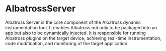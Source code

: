 # AlbatrossServer
Albatross Server is the core component of the Albatross dynamic instrumentation tool. It enables Albatross not only to be packaged into an app but also to be dynamically injected. It is responsible for running Albatross plugins on the target device, achieving real-time instrumentation, code modification, and monitoring of the target application.
